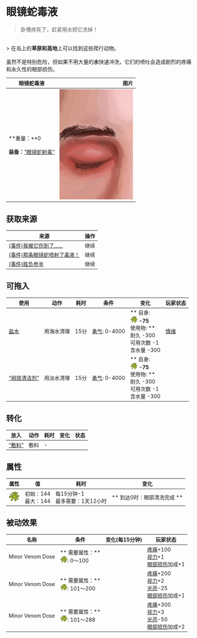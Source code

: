 # 眼镜蛇毒液  
> 卧槽疼死了，赶紧用水把它洗掉！  
<br>  
> 在岛上的<b>草原和高地</b>上可以找到这些爬行动物。<br><br>虽然不是特别危险，但如果不用大量的<b>水</b>快速冲洗，它们的喷吐会造成剧烈的疼痛和永久性的眼部损伤。  
  
  眼镜蛇毒液  |   图片   
 ----  |  ----:   
 **重量：**0<br><br>**装备：**[“眼镜蛇射毒”](eTag_WCobraSpit.md)  |  <img decoding="async" src="Sprite/Eyes.png" href="a.md" style="max-width:300px;max-height:300px;">   
  
## 获取来源  
来源  |  操作  
----  |  ----  
[(事件)我被它伤到了……](Event_CobraFightBadFailure.md)  |  继续  
[(事件)那条眼镜蛇喷射了毒液！](Event_CobraFightFailedRetreat.md)  |  继续  
[(事件)胜负参半](Event_CobraFightMixedSuccess.md)  |  继续  
## 可拖入  
使用  |  动作  |  耗时  |  条件  |  变化  |  玩家状态  
----  |  ----  |  ----  |  ----  |  ----  |  ----  
[盐水](LQ_WaterSalt.md)  |  用海水清理  |  15分  |  [勇气](Courage.md): 0-4000  |  ** 自身: **<br><img decoding="async" src="Sprite/CobraSpat.png" href="a.md" style="max-width:20px;max-height:20px;">  -75<br>** 使用物: **<br>耐久  -300<br>可用次数  -1<br>含水量  -300  |  [情绪](Morale.md)  
[“弱效清洁剂”](tag_CleanerWeak.md)  |  用淡水清理  |  15分  |  [勇气](Courage.md): 0-4000  |  ** 自身: **<br><img decoding="async" src="Sprite/CobraSpat.png" href="a.md" style="max-width:20px;max-height:20px;">  -75<br>** 使用物: **<br>耐久  -300<br>可用次数  -1<br>含水量  -300  |    
## 转化  
放入  |  动作  |  耗时  |  变化  |  状态  
----  |  ----  |  ----  |  ----  |  ----  
[“敷料”](tag_Dressing.md)  |  敷料  |  -  |    |    
## 属性   
属性  |  值  |  耗时  |  变化  
----  |  ----  |  ----  |  ----  
<img decoding="async" src="Sprite/CobraSpat.png" href="a.md" style="max-width:30px;max-height:30px;">  |  初始：144<br>最大：144  |  每15分钟-1<br>最多需要：1天12小时  |  ** 到达0时：眼部清洗完成 **  
## 被动效果  
名称  |  条件  |  变化(每15分钟)  |  玩家状态  
----  |  ----  |  ----  |  ----  
Minor Venom Dose  |  ** 需要属性：**<br><img decoding="async" src="Sprite/CobraSpat.png" href="a.md" style="max-width:20px;max-height:20px;">: 0～100  |    |  [疼痛](Pain.md)+100<br>[视力](Myopia.md)+1<br>[眼部损伤](EyeDamage.md)加成+1  
Minor Venom Dose  |  ** 需要属性：**<br><img decoding="async" src="Sprite/CobraSpat.png" href="a.md" style="max-width:20px;max-height:20px;">: 101～200  |    |  [疼痛](Pain.md)+200<br>[视力](Myopia.md)+2<br>[光亮](Light.md)-25<br>[眼部损伤](EyeDamage.md)加成+1  
Minor Venom Dose  |  ** 需要属性：**<br><img decoding="async" src="Sprite/CobraSpat.png" href="a.md" style="max-width:20px;max-height:20px;">: 101～288  |    |  [疼痛](Pain.md)+300<br>[视力](Myopia.md)+3<br>[光亮](Light.md)-50<br>[眼部损伤](EyeDamage.md)加成+2  
